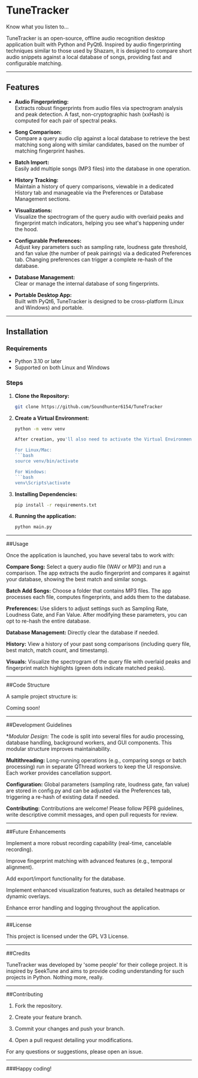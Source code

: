 # TuneTracker
Know what you listen to...

TuneTracker is an open-source, offline audio recognition desktop application built with Python and PyQt6. Inspired by audio fingerprinting techniques similar to those used by Shazam, it is designed to compare short audio snippets against a local database of songs, providing fast and configurable matching.

---

## Features

- **Audio Fingerprinting:**  
  Extracts robust fingerprints from audio files via spectrogram analysis and peak detection. A fast, non-cryptographic hash (xxHash) is computed for each pair of spectral peaks.

- **Song Comparison:**  
  Compare a query audio clip against a local database to retrieve the best matching song along with similar candidates, based on the number of matching fingerprint hashes.

- **Batch Import:**  
  Easily add multiple songs (MP3 files) into the database in one operation.

- **History Tracking:**  
  Maintain a history of query comparisons, viewable in a dedicated History tab and manageable via the Preferences or Database Management sections.

- **Visualizations:**  
  Visualize the spectrogram of the query audio with overlaid peaks and fingerprint match indicators, helping you see what's happening under the hood.

- **Configurable Preferences:**  
  Adjust key parameters such as sampling rate, loudness gate threshold, and fan value (the number of peak pairings) via a dedicated Preferences tab. Changing preferences can trigger a complete re-hash of the database.

- **Database Management:**  
  Clear or manage the internal database of song fingerprints.

- **Portable Desktop App:**  
  Built with PyQt6, TuneTracker is designed to be cross-platform (Linux and Windows) and portable.

---

## Installation

### Requirements

- Python 3.10 or later
- Supported on both Linux and Windows

### Steps

1. **Clone the Repository:**

   ```bash
   git clone https://github.com/Soundhunter6154/TuneTracker

2. **Create a Virtual Environment:**

    ```bash
    python -m venv venv

    After creation, you'll also need to activate the Virtual Environment...

    For Linux/Mac:
    ```bash
    source venv/bin/activate         
    
    For Windows:
    ```bash
    venv\Scripts\activate           

3. **Installing Dependencies:**
    ```bash
    pip install -r requirements.txt

4. **Running the application:**
    ```bash
    python main.py


---

##Usage

Once the application is launched, you have several tabs to work with:

**Compare Song:**
Select a query audio file (WAV or MP3) and run a comparison. The app extracts the audio fingerprint and compares it against your database, showing the best match and similar songs.

**Batch Add Songs:**
Choose a folder that contains MP3 files. The app processes each file, computes fingerprints, and adds them to the database.

**Preferences:**
Use sliders to adjust settings such as Sampling Rate, Loudness Gate, and Fan Value. After modifying these parameters, you can opt to re-hash the entire database.

**Database Management:**
Directly clear the database if needed.

**History:**
View a history of your past song comparisons (including query file, best match, match count, and timestamp).

**Visuals:**
Visualize the spectrogram of the query file with overlaid peaks and fingerprint match highlights (green dots indicate matched peaks).


---

##Code Structure

A sample project structure is:

Coming soon!


---

##Development Guidelines

**Modular Design:*
The code is split into several files for audio processing, database handling, background workers, and GUI components. This modular structure improves maintainability.

**Multithreading:**
Long-running operations (e.g., comparing songs or batch processing) run in separate QThread workers to keep the UI responsive. Each worker provides cancellation support.

**Configuration:**
Global parameters (sampling rate, loudness gate, fan value) are stored in config.py and can be adjusted via the Preferences tab, triggering a re-hash of existing data if needed.

**Contributing:**
Contributions are welcome! Please follow PEP8 guidelines, write descriptive commit messages, and open pull requests for review.


---

##Future Enhancements

Implement a more robust recording capability (real-time, cancelable recording).

Improve fingerprint matching with advanced features (e.g., temporal alignment).

Add export/import functionality for the database.

Implement enhanced visualization features, such as detailed heatmaps or dynamic overlays.

Enhance error handling and logging throughout the application.


---

##License

This project is licensed under the GPL V3 License.


---

##Credits

TuneTracker was developed by 'some people' for their college project. It is inspired by SeekTune and aims to provide coding understanding for such projects in Python. Nothing more, really.


---

##Contributing

1. Fork the repository.


2. Create your feature branch.


3. Commit your changes and push your branch.


4. Open a pull request detailing your modifications.



For any questions or suggestions, please open an issue.


---

###Happy coding!

